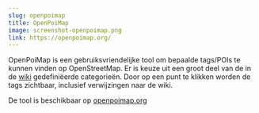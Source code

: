 ```yaml
---
slug: openpoimap
title: OpenPoiMap
image: screenshot-openpoimap.png
link: https://openpoimap.org/
---
```


OpenPoiMap is een gebruiksvriendelijke tool om bepaalde tags/POIs te kunnen vinden op OpenStreetMap. Er is keuze uit een groot deel van de in de [wiki](https://wiki.openstreetmap.org/wiki/Map_features#Amenity) gedefiniëerde categorieën. Door op een punt te klikken worden de tags zichtbaar, inclusief verwijzingen naar de wiki.

De tool is beschikbaar op [openpoimap.org](https://openpoimap.org/)

